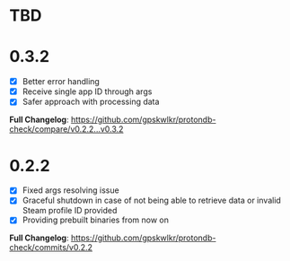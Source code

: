# TBD

# 0.3.2

- [x] Better error handling
- [x] Receive single app ID through args
- [x] Safer approach with processing data

**Full Changelog**: https://github.com/gpskwlkr/protondb-check/compare/v0.2.2...v0.3.2

# 0.2.2

- [x] Fixed args resolving issue
- [x] Graceful shutdown in case of not being able to retrieve data or invalid Steam profile ID provided
- [x] Providing prebuilt binaries from now on

**Full Changelog**: https://github.com/gpskwlkr/protondb-check/commits/v0.2.2
